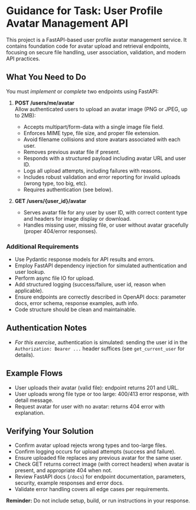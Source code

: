 # Guidance for Task: User Profile Avatar Management API

This project is a FastAPI-based user profile avatar management service. It contains foundation code for avatar upload and retrieval endpoints, focusing on secure file handling, user association, validation, and modern API practices.

## What You Need to Do

You must *implement* or *complete* two endpoints using FastAPI:

1. **POST /users/me/avatar**  
   Allow authenticated users to upload an avatar image (PNG or JPEG, up to 2MB):
   - Accepts multipart/form-data with a single image file field.
   - Enforces MIME type, file size, and proper file extension.
   - Avoid filename collisions and store avatars associated with each user.
   - Removes previous avatar file if present.
   - Responds with a structured payload including avatar URL and user ID.
   - Logs all upload attempts, including failures with reasons.
   - Includes robust validation and error reporting for invalid uploads (wrong type, too big, etc).
   - Requires authentication (see below).

2. **GET /users/{user_id}/avatar**
   - Serves avatar file for any user by user ID, with correct content type and headers for image display or download.
   - Handles missing user, missing file, or user without avatar gracefully (proper 404/error responses).

### Additional Requirements
- Use Pydantic response models for API results and errors.
- Employ FastAPI dependency injection for simulated authentication and user lookup.
- Perform async file IO for upload.
- Add structured logging (success/failure, user id, reason when applicable).
- Ensure endpoints are correctly described in OpenAPI docs: parameter docs, error schema, response examples, auth info.
- Code structure should be clean and maintainable.

## Authentication Notes
- *For this exercise*, authentication is simulated: sending the user id in the `Authorization: Bearer ...` header suffices (see `get_current_user` for details).

## Example Flows
- User uploads their avatar (valid file): endpoint returns 201 and URL.
- User uploads wrong file type or too large: 400/413 error response, with detail message.
- Request avatar for user with no avatar: returns 404 error with explanation.

## Verifying Your Solution
- Confirm avatar upload rejects wrong types and too-large files.
- Confirm logging occurs for upload attempts (success and failure).
- Ensure uploaded file replaces any previous avatar for the same user.
- Check GET returns correct image (with correct headers) when avatar is present, and appropriate 404 when not.
- Review FastAPI docs (`/docs`) for endpoint documentation, parameters, security, example responses and error docs.
- Validate error handling covers all edge cases per requirements.

**Reminder:** Do not include setup, build, or run instructions in your response.
